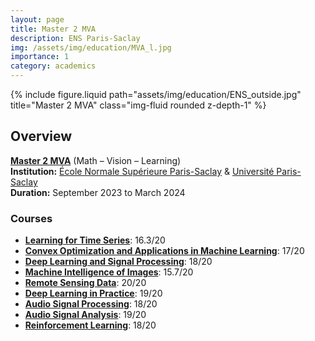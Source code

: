 ```yaml
---
layout: page
title: Master 2 MVA
description: ENS Paris-Saclay
img: /assets/img/education/MVA_l.jpg
importance: 1
category: academics
---
```


<div class="row">
    <div class="col-sm mt-3 mt-md-0">
        {% include figure.liquid path="assets/img/education/ENS_outside.jpg" title="Master 2 MVA" class="img-fluid rounded z-depth-1" %}
    </div>
</div>

## Overview

[**Master 2 MVA**](https://www.master-mva.com/) (Math – Vision – Learning)  
**Institution:** [École Normale Supérieure Paris-Saclay](https://ens-paris-saclay.fr/) & [Université Paris-Saclay](https://www.universite-paris-saclay.fr/)  
**Duration:** September 2023 to March 2024  

### Courses

- [**Learning for Time Series**](https://www.master-mva.com/cours/apprentissage-pour-les-series-temporelles/): 16.3/20
- [**Convex Optimization and Applications in Machine Learning**](https://www.master-mva.com/cours/convex-optimization-and-applications-in-machine-learning/): 17/20
- [**Deep Learning and Signal Processing**](https://www.master-mva.com/cours/apprentissage-profond-et-traitement-du-signal-introduction-et-applications-industrielles/): 18/20
- [**Machine Intelligence of Images**](https://www.master-mva.com/cours/the-machine-intelligence-of-images/): 15.7/20
- [**Remote Sensing Data**](https://www.master-mva.com/cours/remote-sensing-data-from-sensor-to-large-scale-geospatial-data-exploitation/): 20/20
- [**Deep Learning in Practice**](https://www.master-mva.com/cours/deep-learning-in-practice/): 19/20
- [**Audio Signal Processing**](https://www.master-mva.com/cours/audio-signal-processing-time-frequency-analysis/): 18/20
- [**Audio Signal Analysis**](https://www.master-mva.com/cours/audio-signal-analysis-indexing-and-transformations/): 19/20
- [**Reinforcement Learning**](https://www.master-mva.com/cours/reinforcement-learning-2/): 18/20

